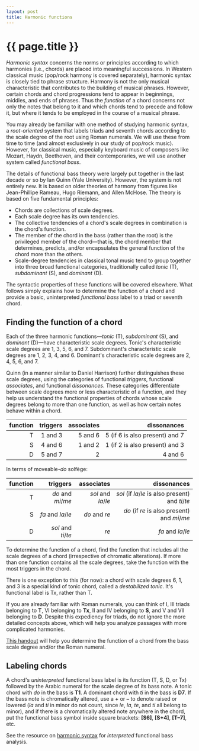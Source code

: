```yaml
---
layout: post
title: Harmonic functions
---
```


{{ page.title }}
================

*Harmonic syntax* concerns the norms or principles according to which harmonies (i.e., chords) are placed into meaningful successions. In Western classical music (pop/rock harmony is covered separately), harmonic syntax is closely tied to phrase structure. Harmony is not the only musical characteristic that contributes to the building of musical phrases. However, certain chords and chord progressions tend to appear in beginnings, middles, and ends of phrases. Thus the *function* of a chord concerns not only the notes that belong to it and which chords tend to precede and follow it, but where it tends to be employed in the course of a musical phrase.

You may already be familiar with one method of studying harmonic syntax, a *root-oriented* system that labels triads and seventh chords according to the scale degree of the root using Roman numerals. We will use these from time to time (and almost exclusively in our study of pop/rock music). However, for classical music, especially keyboard music of composers like Mozart, Haydn, Beethoven, and their contemporaries, we will use another system called *functional bass*.

The details of functional bass theory were largely put together in the last decade or so by Ian Quinn (Yale University). However, the system is not entirely new. It is based on older theories of harmony from figures like Jean-Phillipe Rameau, Hugo Riemann, and Allen McHose. The theory is based on five fundamental principles:

- Chords are collections of scale degrees.  
- Each scale degree has its own tendencies.  
- The collective tendencies of a chord's scale degrees in combination is the chord's function.
- The member of the chord in the bass (rather than the root) is the privileged member of the chord—that is, the chord member that determines, predicts, and/or encapsulates the general function of the chord more than the others.  
- Scale-degree tendencies in classical tonal music tend to group together into three broad functional categories, traditionally called *tonic* (T), *subdominant* (S), and *dominant* (D).

The syntactic properties of these functions will be covered elsewhere. What follows simply explains how to determine the function of a chord and provide a basic, uninterpreted *functional bass* label to a triad or seventh chord.

## Finding the function of a chord ##

Each of the three harmonic functions—*tonic* (T), *subdominant* (S), and *dominant* (D)—have characteristic scale degrees. Tonic's characteristic scale degrees are 1, 3, 5, 6, and 7. Subdominant's characteristic scale degrees are 1, 2, 3, 4, and 6. Dominant's characteristic scale degrees are 2, 4, 5, 6, and 7.

Quinn (in a manner similar to Daniel Harrison) further distinguishes these scale degrees, using the categories of functional *triggers*, functional *associates*, and functional *dissonances*. These categories differentiate between scale degrees more or less characteristic of a function, and they help us understand the functional properties of chords whose scale degrees belong to more than one function, as well as how certain notes behave within a chord.

| function 	| triggers 	| associates 	| dissonances 	|
| -------: 	| -------: 	| ---------: 	| ----------: 	|
| T	| 1 and 3	| 5 and 6	| 5 (if 6 is also present) and 7
| S	| 4 and 6	| 1 and 2	| 1 (if 2 is also present) and 3
| D	| 5 and 7	| 2	| 4 and 6

In terms of moveable-*do* solfège:

| function 	| triggers 	| associates 	| dissonances 	|
| -------: 	| -------: 	| ---------: 	| ----------: 	|
| T	| *do* and *mi*/*me*	| *sol* and *la*/*le*	| *sol* (if *la*/*le* is also present) and *ti*/*te*
| S	| *fa* and *la*/*le*	| *do* and *re*	| *do* (if *re* is also present) and *mi*/*me*
| D	| *sol* and *ti*/*te*	| *re*	| *fa* and *la*/*le*

To determine the function of a chord, find the function that includes all the scale degrees of a chord (irrespective of chromatic alterations). If more than one function contains all the scale degrees, take the function with the most triggers in the chord.

There is one exception to this (for now): a chord with scale degrees 6, 1, and 3 is a special kind of tonic chord, called a *destabilized tonic*. It's functional label is Tx, rather than T.

If you are already familiar with Roman numerals, you can think of I, III triads belonging to **T**, VI belonging to **Tx**, II and IV belonging to **S**, and V and VII belonging to **D**. Despite this expediency for triads, do not ignore the more detailed concepts above, which will help you analyze passages with more complicated harmonies.

[This handout](Graphics/Handouts/HarmoniesByBassScaleDegree.pdf) will help you determine the function of a chord from the bass scale degree and/or the Roman numeral.


## Labeling chords ##

A chord's *uninterpreted* functional bass label is its function (T, S, D, or Tx) followed by the Arabic numeral for the scale degree of its bass note. A tonic chord with *do* in the bass is **T1**. A dominant chord with *ti* in the bass is **D7**. If the bass note is chromatically altered, use a **+** or **–** to denote raised or lowered (*la* and *ti* in minor do not count, since *le*, *la*, *te*, and *ti* all belong to minor), and if there is a chromatically altered note anywhere in the chord, put the functional bass symbol inside square brackets: **[S6]**, **[S+4]**, **[T–7]**, etc.

See the resource on [harmonic syntax](harmonicSyntax.html) for *interpreted* functional bass analysis.


